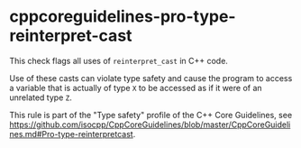 # cppcoreguidelines-pro-type-reinterpret-cast

This check flags all uses of `reinterpret_cast` in C++ code.

Use of these casts can violate type safety and cause the program to
access a variable that is actually of type `X` to be accessed as if it
were of an unrelated type `Z`.

This rule is part of the "Type safety" profile of the C++ Core
Guidelines, see
<https://github.com/isocpp/CppCoreGuidelines/blob/master/CppCoreGuidelines.md#Pro-type-reinterpretcast>.
